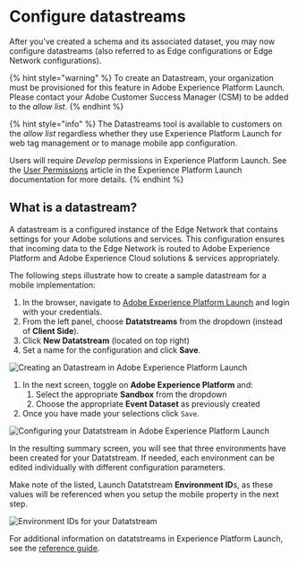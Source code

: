 # Configure datastreams

After you've created a schema and its associated dataset, you may now configure datastreams \(also referred to as Edge configurations or Edge Network configurations\).

{% hint style="warning" %}
To create an Datastream, your organization must be provisioned for this feature in Adobe Experience Platform Launch. Please contact your Adobe Customer Success Manager \(CSM\) to be added to the _allow list_.
{% endhint %}

{% hint style="info" %}
The Datastreams tool is available to customers on the _allow list_ regardless whether they use Experience Platform Launch for web tag management or to manage mobile app configuration.

Users will require _Develop_ permissions in Experience Platform Launch. See the [User Permissions](https://docs.adobe.com/content/help/en/launch/using/reference/admin/user-permissions.html) article in the Experience Platform Launch documentation for more details.
{% endhint %}

## What is a datastream?

A datastream is a configured instance of the Edge Network that contains settings for your Adobe solutions and services. This configuration ensures that incoming data to the Edge Network is routed to Adobe Experience Platform and Adobe Experience Cloud solutions & services appropriately.

The following steps illustrate how to create a sample datastream for a mobile implementation:

1. In the browser, navigate to [Adobe Experience Platform Launch](https://experience.adobe.com/launch) and login with your credentials.
2. From the left panel, choose **Datatstreams** from the dropdown \(instead of **Client Side**\).
3. Click **New Datatstream** \(located on top right\)
4. Set a name for the configuration and click **Save**.

![Creating an Datastream in Adobe Experience Platform Launch](../.gitbook/assets/screen-shot-2021-02-02-at-12.42.57-pm%20%281%29.png)

1. In the next screen, toggle on **Adobe Experience Platform** and:
   1. Select the appropriate **Sandbox** from the dropdown
   2. Choose the appropriate **Event Dataset** as previously created
2. Once you have made your selections click `Save`.

![Configuring your Datatstream in Adobe Experience Platform Launch](../.gitbook/assets/aep-edge-config.png)

In the resulting summary screen, you will see that three environments have been created for your Datatstream. If needed, each environment can be edited individually with different configuration parameters.

Make note of the listed, Launch Datatstream **Environment ID**s, as these values will be referenced when you setup the mobile property in the next step.

![Environment IDs for your Datatstream](../.gitbook/assets/screen-shot-2021-02-02-at-12.45.55-pm.png)

For additional information on datatstreams in Experience Platform Launch, see the [reference guide](https://experienceleague.adobe.com/docs/experience-platform/edge/fundamentals/edge-configuration.html).


